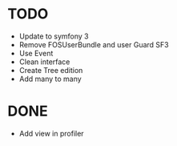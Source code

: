 # TODO

- Update to symfony 3
- Remove FOSUserBundle and user Guard SF3
- Use Event
- Clean interface
- Create Tree edition
- Add many to many

# DONE

- Add view in profiler
